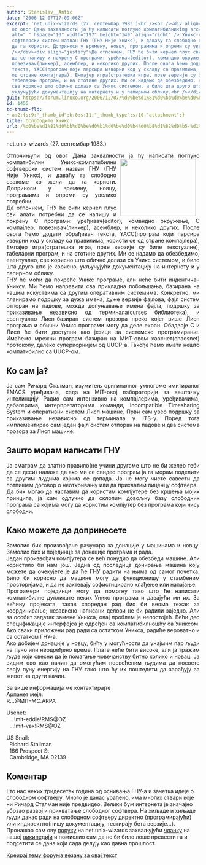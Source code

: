 ```yaml
---
author: Stanislav__Antic
date: "2006-12-07T17:09:06Z"
excerpt: 'net.unix-wizards (27. септембар 1983.)<br /><br /><div align="justify">Отпочињући
  од овог Дана захвалности ја ћу написати потпуно компатибилни<img src="http://galeb.etf.bg.ac.yu/~as050026d/linuxo/Richard_Matthew_Stallman.jpeg"
  alt=" " hspace="10" width="197" height="149" align="right" /> Уникс-компатибилни
  софтверски систем назван ГНУ (ГНУ Није Уникс), и даваћу га слободно свакоме ко жели
  да га користи. Доприноси у времену, новцу, програмима и опреми су увелико потребни.<br
  /></div><div align="justify">Да отпочнем, ГНУ ће бити кернел плус сви алати потребни
  да се напишу и покрену C програми: уређивач(editor), командно окружење, C компајлер,
  повезивач(линкер), асемблер, и неколико других. После овога ћемо додати обрађивач
  текста, YACC(програм који парсира изворни код у складу са правилима, користи се
  од стране компајлера), Емпајер игра(стратешка игра, прве верзије су биле текстуалне),
  табеларни програм, и на стотине других. Ми се надамо да обезбедимо, евентуално,
  све корисно што обично долази са Уникс системом, и било шта друго што је корисно,
  укључујући документацију на интернету и у папирном облику.<br /></div><br />'
guid: https://forum.linuxo.org/2006/12/07/%d0%be%d1%81%d0%bb%d0%be%d0%b1%d0%be%d0%b4%d0%b8%d1%82%d0%b5-%d1%83%d0%bd%d0%b8%d0%ba%d1%81/
id: 1455
tc-thumb-fld:
- a:2:{s:9:"_thumb_id";b:0;s:11:"_thumb_type";s:10:"attachment";}
title: Ослободите Уникс!
url: /%d0%be%d1%81%d0%bb%d0%be%d0%b1%d0%be%d0%b4%d0%b8%d1%82%d0%b5-%d1%83%d0%bd%d0%b8%d0%ba%d1%81/
---
```

net.unix-wizards (27. септембар 1983.)

<div align="justify">
  Отпочињући од овог Дана захвалности ја ћу написати потпуно компатибилни<img src="http://galeb.etf.bg.ac.yu/~as050026d/linuxo/Richard_Matthew_Stallman.jpeg" alt=" " hspace="10" width="197" height="149" align="right" /> Уникс-компатибилни софтверски систем назван ГНУ (ГНУ Није Уникс), и даваћу га слободно свакоме ко жели да га користи. Доприноси у времену, новцу, програмима и опреми су увелико потребни.
</div>

<div align="justify">
  Да отпочнем, ГНУ ће бити кернел плус сви алати потребни да се напишу и покрену C програми: уређивач(editor), командно окружење, C компајлер, повезивач(линкер), асемблер, и неколико других. После овога ћемо додати обрађивач текста, YACC(програм који парсира изворни код у складу са правилима, користи се од стране компајлера), Емпајер игра(стратешка игра, прве верзије су биле текстуалне), табеларни програм, и на стотине других. Ми се надамо да обезбедимо, евентуално, све корисно што обично долази са Уникс системом, и било шта друго што је корисно, укључујући документацију на интернету и у папирном облику.
</div>

<!--break-->

<div align="justify">
  ГНУ ће моћи да покреће Уникс програме, али неће бити индентичан Униксу. Ми ћемо направити сва прикладна побољшања, базирана на нашим искуствима са другим оперативним системима. Конкретно, ми планирамо подршку за дужа имена, дуже верзије фајлова, фајл систем отпоран на падове, можда допуњавање имена фајла, подршку за приказивање независно од терминала(curses библиотека), и евентуално Лисп-базиран систем прозора преко којег више Лисп програма и обични Уникс програми могу да деле екран. Обадвоје C и Лисп ће бити доступни као језици за системско програмирање. Имаћемо мрежни програм базиран на МИТ-овом хаоснет(chaosnet) протоколу, далеко супериорнијем од UUCP-а. Такође ћемо имати нешто компатибилно са UUCP-ом.
</div>

## Ко сам ја?

<div align="justify">
  Ја сам Ричард Сталман, изумитељ оригиналног умногоме имитираног EMACS уређивача, сада на MIT-овој лабораторији за вештачку интелинцију. Радио сам интензивно на компајлерима, уређивачима, дебагерима, интерпретаторима команди, Incompatible Timesharing System и оперативни систем Лисп машине. Први сам увео подршку за приказивање независно од терминала у ITS-у. Поред тога имплементирао сам један фајл систем отпоран на падове и два система прозора за Лисп машине.
</div>

## Зашто морам написати ГНУ



<div align="justify">
  Ја сматрам да златно правило(не учини другоме што не би желео теби да се деси) налаже да ако ми се свидео програм ја га морам поделити са другим људима којима се допада. Ја не могу чисте савести да потпишем договор о неоткривању или да прихватим лиценцу софтвера.
</div>

<div align="justify">
  Да бих могао да наставим да користим компјутере без кршења мојих принципа, ја сам одлучио да склопим довољну базу слободних програма са којима могу да користим компјутер без програма који нису слободни.
</div>

## Како можете да допринесете

<div align="justify">
  Замолио бих произвођаче рачунара за донације у машинама и новцу. Замолио бих и појединце за донације програма и рада.
</div>

<div align="justify">
  Један произвођач компјутера се већ понудио да обезбеди машине. Али користило би нам још. Једна од последица донирања машина коју можете да очекујете је да ће ГНУ радити на њима од самог почетка. Било би корисно да машине могу да функционишу у стамбеним просторијама, и да не захтевају софистицирано хлађење или напајање.
</div>

<div align="justify">
  Програмери појединци могу да помогну тако што ће написати компатибилне дупликате неких Уникс програма и давајући ми их. За већину пројеката, такав споредан рад био би веома тежак за координисање; независно написани делови не би радили заједно. Али за особит задатак замене Уникса, овај проблем је непостојећ. Већи део спецификације интерфејса је одређен са компатибилношћу са Униксом. Ако сваки приложени рад ради са остатком Уникса, радиће вероватно и са остатком ГНУ-а.
</div>

<div align="justify">
  Ако добијем донације у новцу, бићу у могућности да унајмим пар људи на пуно или неодређено време. Плате неће бити високе, али ја тражим људе који свесни да је помагање човечанству битно колико и новац. Ја видим ово као начин да омогућим посвећеним људима да посвете своју пуну енергију на ГНУ тако што ћу их поштедети да зарађују за живот на други начин.
</div>

За више информација ме контактирајте  
Арпанет мејл:  
R&#8230;@MIT-MC.ARPA

Usenet:  
&nbsp; &#8230;!mit-eddie!RMS@OZ  
&nbsp; &#8230;!mit-vax!RMS@OZ

US Snail:  
&nbsp; Richard Stallman  
&nbsp; 166 Prospect St  
&nbsp; Cambridge, MA 02139 

## Коментар

Ето нас неких тридесетак година од оснивања ГНУ-а и зачетка идеје о слободном софтверу. Много је данас урађено, има многих ствари које ни Ричард Сталман није предвидео. Велики бум интернета је значајно убрзао развој и прихватање слободног софтвера. На хиљаде и хиљаде људи данас ради на слободном софтверу директно (програмирајући) или индиректно(пишу документацију, тестирају бета верзије&#8230;).  
Пронашао сам ову [поруку](http://groups-beta.google.com/group/net.unix-wizards/browse_thread/thread/f2dc1f44f33bf6ed/4dadd63a976019d7?lnk=gst&q=Richard+Stallman+GNU&rnum=1#4dadd63a976019d7) на net.unix-wizards захваљујући [чланку](http://sr.wikipedia.org/wiki/%D0%A0%D0%B8%D1%87%D0%B0%D1%80%D0%B4_%D0%A1%D1%82%D0%B0%D0%BB%D0%BC%D0%B0%D0%BD) на нашој [википедији](http://sr.wikipedia.org) и помислио сам да не би било лоше превести га и подсетити се дана који сада делују као давна прошлост.

[Креирај тему форума везану за овај текст](https://linuxo.org/nova-tema-na-forumu/?se_pid=1455)